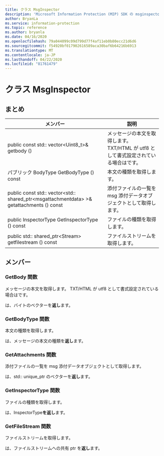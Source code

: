 ```yaml
---
title: クラス MsgInspector
description: 'Microsoft Information Protection (MIP) SDK の msginspector:: undefined クラスを文書にします。'
author: BryanLa
ms.service: information-protection
ms.topic: reference
ms.author: bryanla
ms.date: 04/16/2020
ms.openlocfilehash: 79a044099c09d799d77f4af11eb0b80ecc21d6d6
ms.sourcegitcommit: f54920bf017902616589aca30baf6b64216b6913
ms.translationtype: MT
ms.contentlocale: ja-JP
ms.lasthandoff: 04/22/2020
ms.locfileid: "81761479"
---
```

# <a name="class-msginspector"></a>クラス MsgInspector 
  
## <a name="summary"></a>まとめ
 メンバー                        | 説明                                
--------------------------------|---------------------------------------------
public const std:: vector\<Uint8_t\>& getbody ()  |  メッセージの本文を取得します。 TXT/HTML が utf8 として書式設定されている場合はです。
パブリック BodyType GetBodyType () const  |  本文の種類を取得します。
public const std:: vector\<std:: shared_ptr\<msgattachmentdata\> \>& getattachments () const  |  添付ファイルの一覧を msg 添付データオブジェクトとして取得します。
public InspectorType GetInspectorType () const  |  ファイルの種類を取得します。
public std:: shared_ptr\<Stream\> getfilestream () const  |  ファイルストリームを取得します。
  
## <a name="members"></a>メンバー
  
### <a name="getbody-function"></a>GetBody 関数
メッセージの本文を取得します。 TXT/HTML が utf8 として書式設定されている場合はです。

  
は、バイトのベクターを**返し**ます。
  
### <a name="getbodytype-function"></a>GetBodyType 関数
本文の種類を取得します。

  
は、メッセージの本文の種類を**返し**ます。
  
### <a name="getattachments-function"></a>GetAttachments 関数
添付ファイルの一覧を msg 添付データオブジェクトとして取得します。

  
は、std:: unique_ptr のベクターを**返し**ます。<MsgAttachmentData>
  
### <a name="getinspectortype-function"></a>GetInspectorType 関数
ファイルの種類を取得します。

  
は、InspectorType**を返し**ます。
  
### <a name="getfilestream-function"></a>GetFileStream 関数
ファイルストリームを取得します。

  
は、ファイルストリームへの共有 ptr を**返し**ます。